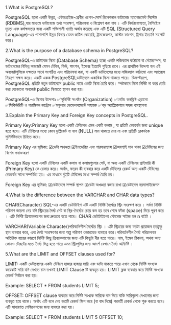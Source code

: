 1.What is PostgreSQL?

PostgreSQL হলো একটি উন্নত, এন্টারপ্রাইজ-শ্রেণীর ওপেন-সোর্স রিলেশনাল ডাটাবেজ ম্যানেজমেন্ট সিস্টেম (RDBMS),যার মাধ্যমে ডাটাবেজে তথ্য সংরক্ষণ, পরিচালনা ও বিশ্লেষণ করা যায । এটি নির্ভরযোগ্যতা, বৈশিষ্ট্যের দৃঢ়তা এবং কর্মক্ষমতার জন্য একটি শক্তিশালী খ্যাতি অর্জন করেছে এবং এটি SQL (Structured Query Language)-এর পাশাপাশি উন্নত ফিচার যেমন জটিল কোয়েরি, ট্রানজেকশন, কাস্টম ফাংশন, ট্রিগার ইত্যাদি সাপোর্ট করে। 

2.What is the purpose of a database schema in PostgreSQL?

PostgreSQL-এ ডাটাবেজ স্কিমা (Database Schema) হচ্ছে একটি লজিক্যাল কাঠামো বা নেইমস্পেস, যা ডাটাবেজের বিভিন্ন অবজেক্ট যেমন টেবিল, ভিউ, ফাংশন, ইন্ডেক্স ইত্যাদি গুছিয়ে রাখে। এর প্রাথমিক উদ্দেশ্য হল এই অবজেক্টগুলিকে দক্ষতার সাথে সংগঠিত এবং পরিচালনা করা, যা একটি ডাটাবেসের মধ্যে লজিক্যাল কাঠামো এবং অ্যাক্সেস নিয়ন্ত্রণ সক্ষম করে। একটি একক PostgreSQLডাটাবেসে একাধিক স্কিমা থাকতে পারে। ডিফল্টরূপে, PostgreSQL প্রতিটি নতুন ডাটাবেসে public নামে একটি স্কিমা তৈরি করে। স্পষ্টভাবে স্কিমা নির্দিষ্ট না করে তৈরি করা যেকোনো অবজেক্ট public স্কিমাতে স্থাপন করা হয়।

PostgreSQL-এ স্কিমার উদ্দেশ্যঃ
✅সুনির্দিষ্ট সংগঠন (Organization)
✅নেমিং কনফ্লিক্ট এড়ানো
✅সিকিউরিটি ও পারমিশন কন্ট্রোল
✅মডুলার ডেভেলপমেন্টে সহায়ক
✅বড় অ্যাপ্লিকেশনে সহজ ব্যবস্থাপনা

3.Explain the Primary Key and Foreign Key concepts in PostgreSQL.

Primary Key:Primary Key হলো একটি টেবিলের এমন একটি কলাম , যা প্রতিটি রেকর্ডের জন্য unique হতে হবে। এটি টেবিলের মধ্যে কোন ডুপ্লিকেট বা নাল (NULL) মান থাকতে দেয় না এবং প্রতিটি রেকর্ডকে সুনির্দিষ্টভাবে চিহ্নিত করে।

Primary Key এর ভূমিকা:
☑ডেটা অখণ্ডতা
☑ইনডেক্সিং এবং পারফরম্যান্স
☑অবশ্যই মান থাকা
☑টেবিলের জন্য বিশেষ সনাক্তকরণ

Foreign Key হলো একটি টেবিলের একটি কলাম বা কলামগুলোর সেট, যা অন্য একটি টেবিলের প্রাইমারি কী (Primary Key) কে রেফার করে। অর্থাৎ, ফরেন কী ব্যবহার করে একটি টেবিলের রেকর্ড অন্য একটি টেবিলের রেকর্ডের সাথে সম্পর্কিত হয়। এর মাধ্যমে দুইটি টেবিলের মধ্যে সম্পর্ক তৈরি হয়।

Foreign Key এর ভূমিকা:
☑ডেটাবেসে সম্পর্ক স্থাপন
☑ডেটা অখণ্ডতা বজায় রাখা
☑ডেটাবেস নরমালাইজেশন

4.What is the difference between the VARCHAR and CHAR data types?

CHAR(Character) SQL-এর একটি ডেটাটাইপ এটি একটি নির্দিষ্ট দৈর্ঘ্যের স্ট্রিং সংরক্ষণ করে । সর্বদা নির্দিষ্ট পরিমাণ জায়গা নেয়  যদি স্ট্রিংয়ের দৈর্ঘ্য সেট বা স্থির-দৈর্ঘ্যের চেয়ে কম হয় তবে শেষে ফাঁকা (space) দিয়ে পূরণ করে । এটি নির্দিষ্ট ক্রিয়াকলাপের জন্য দ্রুততর হতে পারে। CHAR ডেটাটাইপের স্টোরেজ সাইজ হল n বাইট ।

VARCHAR(Variable Character)পরিবর্তনশীল দৈর্ঘ্যের স্ট্রিং । এটি স্ট্রিংয়ের জন্য যতটা প্রয়োজন ততটুকু স্থান ব্যবহার করে, এবং দৈর্ঘ্য সংরক্ষণের জন্য অল্প পরিমাণ ওভারহেড ব্যবহার করে।পরিবর্তনশীল দৈর্ঘ্য পরিচালনার অতিরিক্ত ব্যয়ের কারণে নির্দিষ্ট কিছু ক্রিয়াকলাপের জন্য এটি কিছুটা ধীর হতে পারে। নাম, ইমেল ঠিকানা, অথবা অন্য কোনও টেক্সটের মতো দৈর্ঘ্য ভিন্ন হতে পারে এমন স্ট্রিংগুলির জন্য আদর্শ যেখানে দৈর্ঘ্য অনির্দিষ্ট ।

5.What are the LIMIT and OFFSET clauses used for?

LIMIT: একটি ডেটাবেসের একটা টেবিলে হাজার হাজার সারি এবং ডাটা থাকতে পারে এখান থেকে নির্দিষ্ট সংখ্যক কয়েকটি সারি যদি দেখতে চান তখনই LIMIT Clause টি ব্যবহৃত হয়। LIMIT ক্লজ ব্যবহার করে নির্দিষ্ট সংখ্যক রেকর্ড নির্বাচন করা হয়।

Example: SELECT * FROM students
LIMIT 5;

OFFSET: OFFSET clause ব্যবহার করে নির্দিষ্ট সংখ্যক সারিকে বাদ দিয়ে বাকি সারিগুলো দেখানোর জন্য ব্যবহৃত হয়ে থাকে। অর্থাৎ এটি বলে দেয় কতটি রেকর্ড স্কিপ করে (বা বাদ দিয়ে) পরবর্তী রেকর্ড থেকে শুরু করতে হবে। এটি সাধারণত পেজিনেশনের জন্য ব্যবহার করা হয়।

Example: SELECT * FROM students
LIMIT 5 OFFSET 10;

